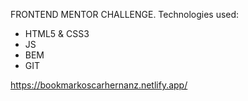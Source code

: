  FRONTEND MENTOR CHALLENGE.
 Technologies used:
  - HTML5 & CSS3
  - JS
  - BEM
  - GIT


https://bookmarkoscarhernanz.netlify.app/

